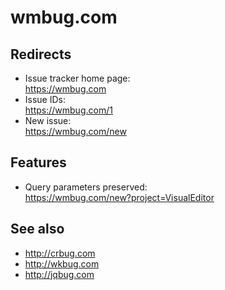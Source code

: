 # wmbug.com

## Redirects

* Issue tracker home page:<br>
  https://wmbug.com
* Issue IDs:<br>
  https://wmbug.com/1
* New issue:<br>
  https://wmbug.com/new

## Features

* Query parameters preserved:<br>
  https://wmbug.com/new?project=VisualEditor

## See also
* http://crbug.com
* http://wkbug.com
* http://jqbug.com
